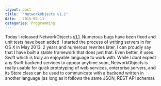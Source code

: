 ```yaml
---
layout: post
title:  "NetworkObjects v1.1"
date:   2015-02-11
categories: Programming
---
```


Today I released NetworkObjects [v1.1][releaselink]. Numerous bugs have been fixed and unit tests have been added. I started the process of writing servers in for OS X in May 2013. 2 years and numerous rewrites later, I can proudly say that I have built a stable framework that does just that. Even better, it uses Swift which is truly an enjoyable language to work with. While I dont expect any Swift backend services to appear anytime soon, NetworkObjects is really usable for quick prototyping of web services, enterprise servers, and its Store class can be used to communicate with a backend written in another language (as long as it follows the same JSON, REST API schema).

[releaselink]: https://github.com/colemancda/NetworkObjects/releases/tag/1.1